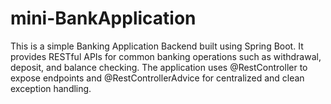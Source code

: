 # mini-BankApplication
This is a simple Banking Application Backend built using Spring Boot. It provides RESTful APIs for common banking operations such as withdrawal, deposit, and balance checking. The application uses @RestController to expose endpoints and @RestControllerAdvice for centralized and clean exception handling.
